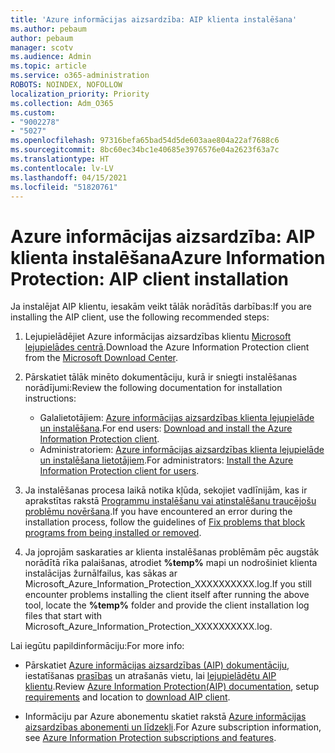 ```yaml
---
title: 'Azure informācijas aizsardzība: AIP klienta instalēšana'
ms.author: pebaum
author: pebaum
manager: scotv
ms.audience: Admin
ms.topic: article
ms.service: o365-administration
ROBOTS: NOINDEX, NOFOLLOW
localization_priority: Priority
ms.collection: Adm_O365
ms.custom:
- "9002278"
- "5027"
ms.openlocfilehash: 97316befa65bad54d5de603aae804a22af7688c6
ms.sourcegitcommit: 8bc60ec34bc1e40685e3976576e04a2623f63a7c
ms.translationtype: HT
ms.contentlocale: lv-LV
ms.lasthandoff: 04/15/2021
ms.locfileid: "51820761"
---
```

# <a name="azure-information-protection-aip-client-installation"></a><span data-ttu-id="ea9d1-102">Azure informācijas aizsardzība: AIP klienta instalēšana</span><span class="sxs-lookup"><span data-stu-id="ea9d1-102">Azure Information Protection: AIP client installation</span></span>

<span data-ttu-id="ea9d1-103">Ja instalējat AIP klientu, iesakām veikt tālāk norādītās darbības:</span><span class="sxs-lookup"><span data-stu-id="ea9d1-103">If you are installing the AIP client, use the following recommended steps:</span></span>

1. <span data-ttu-id="ea9d1-104">Lejupielādējiet Azure informācijas aizsardzības klientu [Microsoft lejupielādes centrā](https://www.microsoft.com/download/details.aspx?id=53018).</span><span class="sxs-lookup"><span data-stu-id="ea9d1-104">Download the Azure Information Protection client from the [Microsoft Download Center](https://www.microsoft.com/download/details.aspx?id=53018).</span></span>

2. <span data-ttu-id="ea9d1-105">Pārskatiet tālāk minēto dokumentāciju, kurā ir sniegti instalēšanas norādījumi:</span><span class="sxs-lookup"><span data-stu-id="ea9d1-105">Review the following documentation for installation instructions:</span></span>

    - <span data-ttu-id="ea9d1-106">Galalietotājiem: [Azure informācijas aizsardzības klienta lejupielāde un instalēšana](https://docs.microsoft.com/azure/information-protection/rms-client/install-client-app).</span><span class="sxs-lookup"><span data-stu-id="ea9d1-106">For end users: [Download and install the Azure Information Protection client](https://docs.microsoft.com/azure/information-protection/rms-client/install-client-app).</span></span>
    - <span data-ttu-id="ea9d1-107">Administratoriem: [Azure informācijas aizsardzības klienta lejupielāde un instalēšana lietotājiem](https://docs.microsoft.com/azure/information-protection/rms-client/client-admin-guide-install).</span><span class="sxs-lookup"><span data-stu-id="ea9d1-107">For administrators: [Install the Azure Information Protection client for users](https://docs.microsoft.com/azure/information-protection/rms-client/client-admin-guide-install).</span></span>

3. <span data-ttu-id="ea9d1-108">Ja instalēšanas procesa laikā notika kļūda, sekojiet vadlīnijām, kas ir aprakstītas rakstā [Programmu instalēšanu vai atinstalēšanu traucējošu problēmu novēršana](https://support.microsoft.com/help/17588/windows-fix-problems-that-block-programs-being-installed-or-removed).</span><span class="sxs-lookup"><span data-stu-id="ea9d1-108">If you have encountered an error during the installation process, follow the guidelines of [Fix problems that block programs from being installed or removed](https://support.microsoft.com/help/17588/windows-fix-problems-that-block-programs-being-installed-or-removed).</span></span>

4. <span data-ttu-id="ea9d1-109">Ja joprojām saskaraties ar klienta instalēšanas problēmām pēc augstāk norādītā rīka palaišanas, atrodiet **%temp%** mapi un nodrošiniet klienta instalācijas žurnālfailus, kas sākas ar Microsoft_Azure_Information_Protection_XXXXXXXXXX.log.</span><span class="sxs-lookup"><span data-stu-id="ea9d1-109">If you still encounter problems installing the client itself after running the above tool, locate the **%temp%** folder and provide the client installation log files that start with Microsoft_Azure_Information_Protection_XXXXXXXXXX.log.</span></span>

<span data-ttu-id="ea9d1-110">Lai iegūtu papildinformāciju:</span><span class="sxs-lookup"><span data-stu-id="ea9d1-110">For more info:</span></span>

- <span data-ttu-id="ea9d1-111">Pārskatiet [Azure informācijas aizsardzības (AIP) dokumentāciju](https://docs.microsoft.com/azure/information-protection/what-is-information-protection), iestatīšanas [prasības](https://docs.microsoft.com/azure/information-protection/get-started/requirements) un atrašanās vietu, lai [lejupielādētu AIP klientu](https://www.microsoft.com/download/details.aspx?id=53018).</span><span class="sxs-lookup"><span data-stu-id="ea9d1-111">Review [Azure Information Protection(AIP) documentation](https://docs.microsoft.com/azure/information-protection/what-is-information-protection), setup [requirements](https://docs.microsoft.com/azure/information-protection/get-started/requirements) and location to [download AIP client](https://www.microsoft.com/download/details.aspx?id=53018).</span></span>

- <span data-ttu-id="ea9d1-112">Informāciju par Azure abonementu skatiet rakstā [Azure informācijas aizsardzības abonementi un līdzekļi](https://azure.microsoft.com/pricing/details/information-protection).</span><span class="sxs-lookup"><span data-stu-id="ea9d1-112">For Azure subscription information, see [Azure Information Protection subscriptions and features](https://azure.microsoft.com/pricing/details/information-protection).</span></span>
